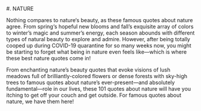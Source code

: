 #.  NATURE


Nothing compares to nature‘s beauty, as these famous quotes about nature agree. From spring‘s hopeful new blooms and fall’s exquisite array of colors to winter’s magic and summer’s energy, each season abounds with different types of natural beauty to explore and admire. However, after being totally cooped up during COVID-19 quarantine for so many weeks now, you might be starting to forget what being in nature even feels like—which is where these best nature quotes come in!

From enchanting nature’s beauty quotes that evoke visions of lush meadows full of brilliantly-colored flowers or dense forests with sky-high trees to famous quotes about nature’s ever-present—and absolutely fundamental—role in our lives, these 101 quotes about nature will have you itching to get off your couch and get outside. For famous quotes about nature, we have them here!




